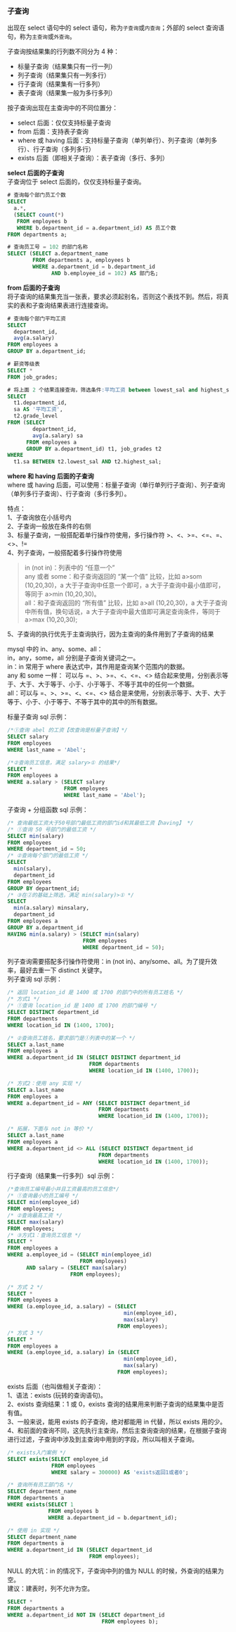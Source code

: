 
### 子查询
出现在 select 语句中的 select 语句，称为`子查询`或`内查询`；外部的 select 查询语句，称为`主查询`或`外查询`。  

子查询按结果集的行列数不同分为 4 种：  

- 标量子查询（结果集只有一行一列）  
- 列子查询（结果集只有一列多行）  
- 行子查询（结果集有一行多列）  
- 表子查询（结果集一般为多行多列）  

按子查询出现在主查询中的不同位置分：  

- select 后面：仅仅支持标量子查询  
- from 后面：支持表子查询  
- where 或 having 后面：支持标量子查询（单列单行）、列子查询（单列多行）、行子查询（多列多行）  
- exists 后面（即相关子查询）：表子查询（多行、多列）  

**select 后面的子查询**  
子查询位于 select 后面的，仅仅支持标量子查询。  
```sql
# 查询每个部门员工个数
SELECT
  a.*,
  (SELECT count(*)
   FROM employees b
   WHERE b.department_id = a.department_id) AS 员工个数
FROM departments a;

# 查询员工号 = 102 的部门名称
SELECT (SELECT a.department_name
        FROM departments a, employees b
        WHERE a.department_id = b.department_id
              AND b.employee_id = 102) AS 部门名;
```

**from 后面的子查询**  
将子查询的结果集充当一张表，要求必须起别名，否则这个表找不到。然后，将真实的表和子查询结果表进行连接查询。  
```sql
# 查询每个部门平均工资
SELECT
  department_id,
  avg(a.salary)
FROM employees a
GROUP BY a.department_id;

# 薪资等级表
SELECT *
FROM job_grades;

# 将上面 2 个结果连接查询，筛选条件:平均工资 between lowest_sal and highest_sal;
SELECT
  t1.department_id,
  sa AS '平均工资',
  t2.grade_level
FROM (SELECT
        department_id,
        avg(a.salary) sa
      FROM employees a
      GROUP BY a.department_id) t1, job_grades t2
WHERE
  t1.sa BETWEEN t2.lowest_sal AND t2.highest_sal;
```

**where 和 having 后面的子查询**  
where 或 having 后面，可以使用：标量子查询（单行单列行子查询）、列子查询（单列多行子查询）、行子查询（多行多列）。

特点：  
1、子查询放在小括号内  
2、子查询一般放在条件的右侧  
3、标量子查询，一般搭配着单行操作符使用，多行操作符   >、<、>=、<=、=、<>、!=  
4、列子查询，一般搭配着多行操作符使用  
> in (not in)：列表中的 “任意一个”  
> any 或者 some：和子查询返回的 “某一个值” 比较，比如 a>som (10,20,30)，a 大于子查询中任意一个即可，a 大于子查询中最小值即可，等同于 a>min (10,20,30)。  
> all：和子查询返回的 “所有值” 比较，比如 a>all (10,20,30)，a 大于子查询中所有值，换句话说，a 大于子查询中最大值即可满足查询条件，等同于 a>max (10,20,30);

5、子查询的执行优先于主查询执行，因为主查询的条件用到了子查询的结果  

mysql 中的 in、any、some、all：  
in，any，some，all 分别是子查询关键词之一。  
in：in 常用于 where 表达式中，其作用是查询某个范围内的数据。  
any 和 some 一样： 可以与 =、>、>=、<、<=、<> 结合起来使用，分别表示等于、大于、大于等于、小于、小于等于、不等于其中的任何一个数据。  
all：可以与 =、>、>=、<、<=、<> 结合是来使用，分别表示等于、大于、大于等于、小于、小于等于、不等于其中的其中的所有数据。  

标量子查询 sql 示例：  
```sql
/*①查询 abel 的工资【改查询是标量子查询】*/
SELECT salary
FROM employees
WHERE last_name = 'Abel';

/*②查询员工信息，满足 salary>① 的结果*/
SELECT *
FROM employees a
WHERE a.salary > (SELECT salary
                  FROM employees
                  WHERE last_name = 'Abel');
```

子查询 + 分组函数 sql 示例：  
```sql
/* 查询最低工资大于50号部门最低工资的部门id和其最低工资【having】 */
/* ①查询 50 号部门的最低工资 */
SELECT min(salary)
FROM employees
WHERE department_id = 50;
/* ②查询每个部门的最低工资 */
SELECT
  min(salary),
  department_id
FROM employees
GROUP BY department_id;
/* ③在②的基础上筛选，满足 min(salary)>① */
SELECT
  min(a.salary) minsalary,
  department_id
FROM employees a
GROUP BY a.department_id
HAVING min(a.salary) > (SELECT min(salary)
                        FROM employees
                        WHERE department_id = 50);
```

列子查询需要搭配多行操作符使用：in (not in)、any/some、all。为了提升效率，最好去重一下 distinct 关键字。  
列子查询 sql 示例：  
```sql
/* 返回 location_id 是 1400 或 1700 的部门中的所有员工姓名 */
/* 方式1 */
/* ①查询 location_id 是 1400 或 1700 的部门编号 */
SELECT DISTINCT department_id
FROM departments
WHERE location_id IN (1400, 1700);

/* ②查询员工姓名，要求部门是①列表中的某一个 */
SELECT a.last_name
FROM employees a
WHERE a.department_id IN (SELECT DISTINCT department_id
                          FROM departments
                          WHERE location_id IN (1400, 1700));

/* 方式2：使用 any 实现 */
SELECT a.last_name
FROM employees a
WHERE a.department_id = ANY (SELECT DISTINCT department_id
                             FROM departments
                             WHERE location_id IN (1400, 1700));

/* 拓展，下面与 not in 等价 */
SELECT a.last_name
FROM employees a
WHERE a.department_id <> ALL (SELECT DISTINCT department_id
                             FROM departments
                             WHERE location_id IN (1400, 1700));
```

行子查询（结果集一行多列）sql 示例：  
```sql
/*查询员工编号最小并且工资最高的员工信息*/
/* ①查询最小的员工编号 */
SELECT min(employee_id)
FROM employees;
/* ②查询最高工资 */
SELECT max(salary)
FROM employees;
/* ③方式1：查询员工信息 */
SELECT *
FROM employees a
WHERE a.employee_id = (SELECT min(employee_id)
                       FROM employees)
      AND salary = (SELECT max(salary)
                    FROM employees);

/* 方式 2 */
SELECT *
FROM employees a
WHERE (a.employee_id, a.salary) = (SELECT
                                     min(employee_id),
                                     max(salary)
                                   FROM employees);
/* 方式 3 */
SELECT *
FROM employees a
WHERE (a.employee_id, a.salary) in (SELECT
                                     min(employee_id),
                                     max(salary)
                                   FROM employees);
```

exists 后面（也叫做相关子查询）：  
1、语法：exists (玩转的查询语句)。  
2、exists 查询结果：1 或 0，exists 查询的结果用来判断子查询的结果集中是否有值。  
3、一般来说，能用 exists 的子查询，绝对都能用 in 代替，所以 exists 用的少。  
4、和前面的查询不同，这先执行主查询，然后主查询查询的结果，在根据子查询进行过滤，子查询中涉及到主查询中用到的字段，所以叫相关子查询。  
```sql
/* exists入门案例 */
SELECT exists(SELECT employee_id
              FROM employees
              WHERE salary = 300000) AS 'exists返回1或者0';

/* 查询所有员工部门名 */
SELECT department_name
FROM departments a
WHERE exists(SELECT 1
             FROM employees b
             WHERE a.department_id = b.department_id);

/* 使用 in 实现 */
SELECT department_name
FROM departments a
WHERE a.department_id IN (SELECT department_id
                          FROM employees);
```

NULL 的大坑：in 的情况下，子查询中列的值为 NULL 的时候，外查询的结果为空。  
建议：建表时，列不允许为空。  
```sql
SELECT *
FROM departments a
WHERE a.department_id NOT IN (SELECT department_id
                              FROM employees b);
```
